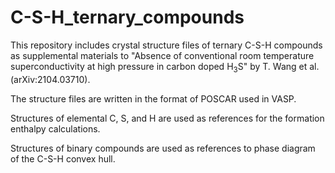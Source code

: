 # C-S-H_ternary_compounds

This repository includes crystal structure files of ternary C-S-H compounds as supplemental materials to "Absence of conventional room temperature superconductivity at high pressure in carbon doped H<sub>3</sub>S" by T. Wang et al. (arXiv:2104.03710).

The structure files are written in the format of POSCAR used in VASP.

Structures of elemental C, S, and H are used as references for the formation enthalpy calculations.

Structures of binary compounds are used as references to phase diagram of the C-S-H convex hull.

